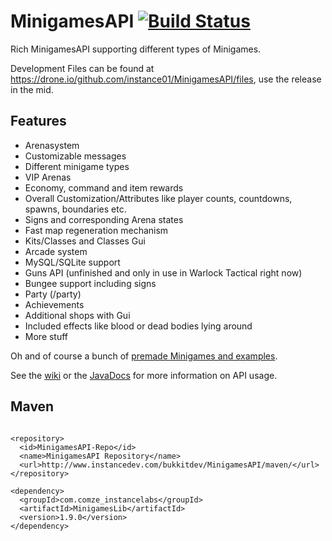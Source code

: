 MinigamesAPI [![Build Status](https://drone.io/github.com/instance01/MinigamesAPI/status.png)](https://drone.io/github.com/instance01/MinigamesAPI/latest)
============

Rich MinigamesAPI supporting different types of Minigames.


Development Files can be found at https://drone.io/github.com/instance01/MinigamesAPI/files, use the release in the mid.


Features
--------


- Arenasystem
- Customizable messages
- Different minigame types
- VIP Arenas
- Economy, command and item rewards
- Overall Customization/Attributes like player counts, countdowns, spawns, boundaries etc.
- Signs and corresponding Arena states
- Fast map regeneration mechanism
- Kits/Classes and Classes Gui
- Arcade system
- MySQL/SQLite support
- Guns API (unfinished and only in use in Warlock Tactical right now)
- Bungee support including signs
- Party (/party)
- Achievements
- Additional shops with Gui
- Included effects like blood or dead bodies lying around
- More stuff


Oh and of course a bunch of [premade Minigames and examples](https://github.com/MC-Minigames/).

See the [wiki](https://github.com/instance01/MinigamesAPI/wiki) or the [JavaDocs](http://www.instancedev.com/bukkitdev/MinigamesAPI/javadocs/) for more information on API usage.


Maven
-----

```

<repository>
  <id>MinigamesAPI-Repo</id>
  <name>MinigamesAPI Repository</name>
  <url>http://www.instancedev.com/bukkitdev/MinigamesAPI/maven/</url>
</repository>

<dependency>
  <groupId>com.comze_instancelabs</groupId>
  <artifactId>MinigamesLib</artifactId>
  <version>1.9.0</version>
</dependency>


```

